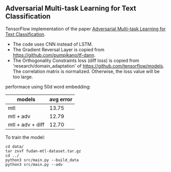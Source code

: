 ## Adversarial Multi-task Learning for Text Classification

TensorFlow implementation of the paper [Adversarial Multi-task Learning for Text Classification](http://www.aclweb.org/anthology/P17-1001). 

- The code uses CNN instead of LSTM. 
- The Gradient Reversal Layer is copied from https://github.com/pumpikano/tf-dann. 
- The Orthogonality Constraints loss (diff loss) is copied from 'research/domain_adaptation' of https://github.com/tensorflow/models. The correlation matrix is normalized. Otherwise, the loss value will be too large.

performace using 50d word embedding:

models           | avg error
-----------------|-----------
mtl              | 13.75
mtl + adv        | 12.79
mtl + adv + diff | 12.70

To train the model:
```
cd data/
tar zxvf fudan-mtl-dataset.tar.gz
cd ../
python3 src/main.py --build_data
python3 src/main.py --adv
```

